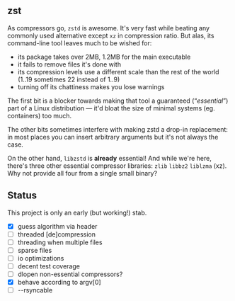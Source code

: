 zst
---

As compressors go, `zstd` is awesome.  It's very fast while beating any
commonly used alternative except `xz` in compression ratio.  But alas,
its command-line tool leaves much to be wished for:
 * its package takes over 2MB, 1.2MB for the main executable
 * it fails to remove files it's done with
 * its compression levels use a different scale than the rest of the world
   (1..19 sometimes 22 instead of 1..9)
 * turning off its chattiness makes you lose warnings

The first bit is a blocker towards making that tool a guaranteed
(“*essential*”) part of a Linux distribution — it'd bloat the size of
minimal systems (eg. containers) too much.

The other bits sometimes interfere with making zstd a drop-in replacement:
in most places you can insert arbitrary arguments but it's not always the
case.

On the other hand, `libzstd` is **already** essential!  And while we're
here, there's three other essential compressor libraries: `zlib` `libbz2`
`liblzma` (xz).  Why not provide all four from a single small binary?

Status
------

This project is only an early (but working!) stab.

 * [x] guess algorithm via header
 * [ ] threaded [de]compression
 * [ ] threading when multiple files
 * [ ] sparse files
 * [ ] io optimizations
 * [ ] decent test coverage
 * [ ] dlopen non-essential compressors?
 * [x] behave according to argv[0]
 * [ ] --rsyncable
